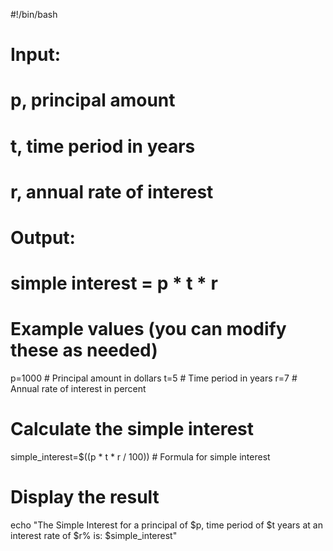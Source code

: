 #!/bin/bash

# Input:
#   p, principal amount
#   t, time period in years
#   r, annual rate of interest
# Output:
#   simple interest = p * t * r

# Example values (you can modify these as needed)
p=1000   # Principal amount in dollars
t=5      # Time period in years
r=7      # Annual rate of interest in percent

# Calculate the simple interest
simple_interest=$((p * t * r / 100))  # Formula for simple interest

# Display the result
echo "The Simple Interest for a principal of $p, time period of $t years at an interest rate of $r% is: $simple_interest"
